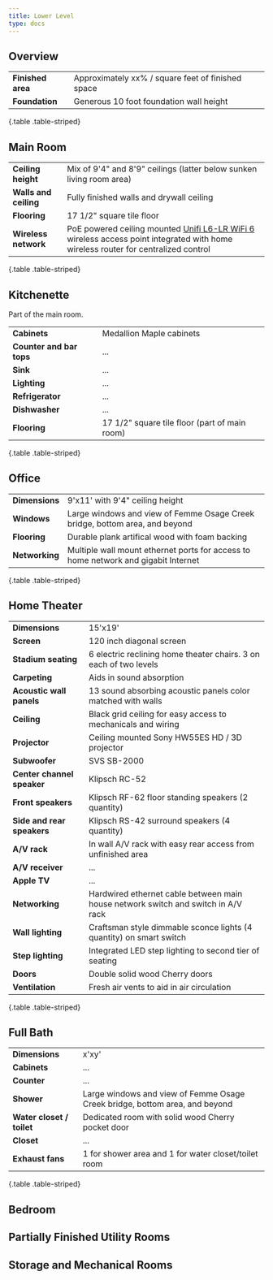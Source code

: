 ```yaml
---
title: Lower Level
type: docs
---
```


## Overview

| | |
|-|-|
|**Finished area**|Approximately xx% / square feet of finished space|
|**Foundation**|Generous 10 foot foundation wall height|
{.table .table-striped}

## Main Room

| | |
|-|-|
|**Ceiling height**|Mix of 9'4" and 8'9" ceilings (latter below sunken living room area)|
|**Walls and ceiling**|Fully finished walls and drywall ceiling|
|**Flooring**|17 1/2" square tile floor|
|**Wireless network**|PoE powered ceiling mounted [Unifi L6-LR WiFi 6](https://store.ui.com/us/en/pro/category/all-wifi/products/u6-lr) wireless access point integrated with home wireless router for centralized control|
{.table .table-striped}

## Kitchenette

Part of the main room.

| | |
|-|-|
|**Cabinets**|Medallion Maple cabinets|
|**Counter and bar tops**|...|
|**Sink**|...|
|**Lighting**|...|
|**Refrigerator**|...|
|**Dishwasher**|...|
|**Flooring**|17 1/2" square tile floor (part of main room)|
{.table .table-striped}

## Office

| | |
|-|-|
|**Dimensions**|9'x11' with 9'4" ceiling height|
|**Windows**|Large windows and view of Femme Osage Creek bridge, bottom area, and beyond|
|**Flooring**|Durable plank artifical wood with foam backing|
|**Networking**|Multiple wall mount ethernet ports for access to home network and gigabit Internet|
{.table .table-striped}

## Home Theater

| | |
|-|-|
|**Dimensions**|15'x19'|
|**Screen**|120 inch diagonal screen|
|**Stadium seating**|6 electric reclining home theater chairs. 3 on each of two levels|
|**Carpeting**|Aids in sound absorption|
|**Acoustic wall panels**|13 sound absorbing acoustic panels color matched with walls|
|**Ceiling**|Black grid ceiling for easy access to mechanicals and wiring|
|**Projector**|Ceiling mounted Sony HW55ES HD / 3D projector|
|**Subwoofer**|SVS SB-2000|
|**Center channel speaker**|Klipsch RC-52|
|**Front speakers**|Klipsch RF-62 floor standing speakers (2 quantity)|
|**Side and rear speakers**|Klipsch RS-42 surround speakers (4 quantity)|
|**A/V rack**|In wall A/V rack with easy rear access from unfinished area|
|**A/V receiver**|...|
|**Apple TV**|...|
|**Networking**|Hardwired ethernet cable between main house network switch and switch in A/V rack|
|**Wall lighting**|Craftsman style dimmable sconce lights (4 quantity) on smart switch|
|**Step lighting**|Integrated LED step lighting to second tier of seating|
|**Doors**|Double solid wood Cherry doors|
|**Ventilation**|Fresh air vents to aid in air circulation|
{.table .table-striped}

## Full Bath

| | |
|-|-|
|**Dimensions**|x'xy'|
|**Cabinets**|...|
|**Counter**|...|
|**Shower**|Large windows and view of Femme Osage Creek bridge, bottom area, and beyond|
|**Water closet / toilet**|Dedicated room with solid wood Cherry pocket door|
|**Closet**|...|
|**Exhaust fans**|1 for shower area and 1 for water closet/toilet room|
{.table .table-striped}

## Bedroom

## Partially Finished Utility Rooms

## Storage and Mechanical Rooms
